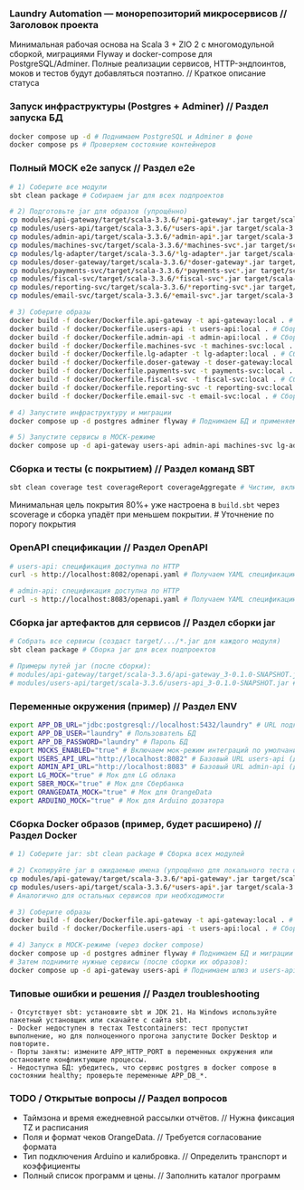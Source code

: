 ### Laundry Automation — монорепозиторий микросервисов // Заголовок проекта

Минимальная рабочая основа на Scala 3 + ZIO 2 с многомодульной сборкой, миграциями Flyway и docker-compose для PostgreSQL/Adminer. Полные реализации сервисов, HTTP-эндпоинтов, моков и тестов будут добавляться поэтапно. // Краткое описание статуса

### Запуск инфраструктуры (Postgres + Adminer) // Раздел запуска БД

```bash
docker compose up -d # Поднимаем PostgreSQL и Adminer в фоне
docker compose ps # Проверяем состояние контейнеров
```

### Полный MOCK e2e запуск // Раздел e2e

```bash
# 1) Соберите все модули
sbt clean package # Собираем jar для всех подпроектов

# 2) Подготовьте jar для образов (упрощённо)
cp modules/api-gateway/target/scala-3.3.6/*api-gateway*.jar target/scala-3.3.6/api-gateway.jar # Готовим jar
cp modules/users-api/target/scala-3.3.6/*users-api*.jar target/scala-3.3.6/users-api.jar # Готовим jar
cp modules/admin-api/target/scala-3.3.6/*admin-api*.jar target/scala-3.3.6/admin-api.jar # Готовим jar
cp modules/machines-svc/target/scala-3.3.6/*machines-svc*.jar target/scala-3.3.6/machines-svc.jar # Готовим jar
cp modules/lg-adapter/target/scala-3.3.6/*lg-adapter*.jar target/scala-3.3.6/lg-adapter.jar # Готовим jar
cp modules/doser-gateway/target/scala-3.3.6/*doser-gateway*.jar target/scala-3.3.6/doser-gateway.jar # Готовим jar
cp modules/payments-svc/target/scala-3.3.6/*payments-svc*.jar target/scala-3.3.6/payments-svc.jar # Готовим jar
cp modules/fiscal-svc/target/scala-3.3.6/*fiscal-svc*.jar target/scala-3.3.6/fiscal-svc.jar # Готовим jar
cp modules/reporting-svc/target/scala-3.3.6/*reporting-svc*.jar target/scala-3.3.6/reporting-svc.jar # Готовим jar
cp modules/email-svc/target/scala-3.3.6/*email-svc*.jar target/scala-3.3.6/email-svc.jar # Готовим jar

# 3) Соберите образы
docker build -f docker/Dockerfile.api-gateway -t api-gateway:local . # Сборка api-gateway
docker build -f docker/Dockerfile.users-api -t users-api:local . # Сборка users-api
docker build -f docker/Dockerfile.admin-api -t admin-api:local . # Сборка admin-api
docker build -f docker/Dockerfile.machines-svc -t machines-svc:local . # Сборка machines-svc
docker build -f docker/Dockerfile.lg-adapter -t lg-adapter:local . # Сборка lg-adapter
docker build -f docker/Dockerfile.doser-gateway -t doser-gateway:local . # Сборка doser-gateway
docker build -f docker/Dockerfile.payments-svc -t payments-svc:local . # Сборка payments-svc
docker build -f docker/Dockerfile.fiscal-svc -t fiscal-svc:local . # Сборка fiscal-svc
docker build -f docker/Dockerfile.reporting-svc -t reporting-svc:local . # Сборка reporting-svc
docker build -f docker/Dockerfile.email-svc -t email-svc:local . # Сборка email-svc

# 4) Запустите инфраструктуру и миграции
docker compose up -d postgres adminer flyway # Поднимаем БД и применяем миграции

# 5) Запустите сервисы в MOCK-режиме
docker compose up -d api-gateway users-api admin-api machines-svc lg-adapter doser-gateway payments-svc fiscal-svc reporting-svc email-svc # Поднимаем все сервисы
```

### Сборка и тесты (с покрытием) // Раздел команд SBT

```bash
sbt clean coverage test coverageReport coverageAggregate # Чистим, включаем покрытие, запускаем тесты и отчёт
```

Минимальная цель покрытия 80%+ уже настроена в `build.sbt` через scoverage и сборка упадёт при меньшем покрытии. # Уточнение по порогу покрытия

### OpenAPI спецификации // Раздел OpenAPI

```bash
# users-api: спецификация доступна по HTTP
curl -s http://localhost:8082/openapi.yaml # Получаем YAML спецификацию users-api

# admin-api: спецификация доступна по HTTP
curl -s http://localhost:8083/openapi.yaml # Получаем YAML спецификацию admin-api
```

### Сборка jar артефактов для сервисов // Раздел сборки jar

```bash
# Собрать все сервисы (создаст target/.../*.jar для каждого модуля)
sbt clean package # Сборка jar для всех подпроектов

# Примеры путей jar (после сборки):
# modules/api-gateway/target/scala-3.3.6/api-gateway_3-0.1.0-SNAPSHOT.jar # jar api-gateway
# modules/users-api/target/scala-3.3.6/users-api_3-0.1.0-SNAPSHOT.jar # jar users-api
```

### Переменные окружения (пример) // Раздел ENV

```bash
export APP_DB_URL="jdbc:postgresql://localhost:5432/laundry" # URL подключения к БД
export APP_DB_USER="laundry" # Пользователь БД
export APP_DB_PASSWORD="laundry" # Пароль БД
export MOCKS_ENABLED="true" # Включаем мок-режим интеграций по умолчанию
export USERS_API_URL="http://localhost:8082" # Базовый URL users-api (для api-gateway)
export ADMIN_API_URL="http://localhost:8083" # Базовый URL admin-api (для api-gateway)
export LG_MOCK="true" # Мок для LG облака
export SBER_MOCK="true" # Мок для Сбербанка
export ORANGEDATA_MOCK="true" # Мок для OrangeData
export ARDUINO_MOCK="true" # Мок для Arduino дозатора
```

### Сборка Docker образов (пример, будет расширено) // Раздел Docker

```bash
# 1) Соберите jar: sbt clean package # Сборка всех модулей

# 2) Скопируйте jar в ожидаемые имена (упрощённо для локального теста образов)
cp modules/api-gateway/target/scala-3.3.6/*api-gateway*.jar target/scala-3.3.6/api-gateway.jar # Подготовка jar
cp modules/users-api/target/scala-3.3.6/*users-api*.jar target/scala-3.3.6/users-api.jar # Подготовка jar
# Аналогично для остальных сервисов при необходимости

# 3) Соберите образы
docker build -f docker/Dockerfile.api-gateway -t api-gateway:local . # Сборка образа api-gateway
docker build -f docker/Dockerfile.users-api -t users-api:local . # Сборка образа users-api

# 4) Запуск в MOCK-режиме (через docker compose)
docker compose up -d postgres adminer flyway # Поднимаем БД и миграции
# Затем поднимите нужные сервисы (после сборки их образов):
docker compose up -d api-gateway users-api # Поднимаем шлюз и users-api
```

### Типовые ошибки и решения // Раздел troubleshooting

```text
- Отсутствует sbt: установите sbt и JDK 21. На Windows используйте пакетный установщик или скачайте с сайта sbt.
- Docker недоступен в тестах Testcontainers: тест пропустит выполнение, но для полноценного прогона запустите Docker Desktop и повторите.
- Порты заняты: измените APP_HTTP_PORT в переменных окружения или остановите конфликтующие процессы.
- Недоступна БД: убедитесь, что сервис postgres в docker compose в состоянии healthy; проверьте переменные APP_DB_*.
```

### TODO / Открытые вопросы // Раздел вопросов

- Таймзона и время ежедневной рассылки отчётов. // Нужна фиксация TZ и расписания
- Поля и формат чеков OrangeData. // Требуется согласование формата
- Тип подключения Arduino и калибровка. // Определить транспорт и коэффициенты
- Полный список программ и цены. // Заполнить каталог программ


